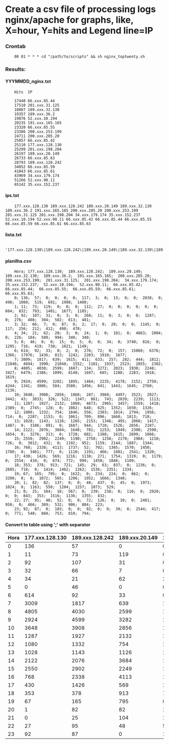 # Create a csv file of processing logs nginx/apache for graphs, like, X=hour, Y=hits and Legend line=IP

### Crontab

        00 01 * * * cd "/path/to/scripts" && sh nginx_toptwenty.sh

### Results:

#### YYYMMDD_nginx.txt
        Hits  IP

        17440 66.xxx.85.44
        17510 201.xxx.31.125
        18087 189.xxx.32.130
        19357 189.xxx.36.2
        19876 52.xxx.10.194
        20235 191.xxx.165.165
        23320 66.xxx.85.55
        23386 200.xxx.253.199
        24711 200.xxx.205.20
        25057 66.xxx.85.42
        25110 177.xxx.128.130
        25299 201.xxx.198.204
        26197 189.xxx.20.149
        26733 66.xxx.85.63
        28793 189.xxx.128.242
        34052 66.xxx.85.59
        41043 66.xxx.85.61
        43969 34.xxx.179.174
        51266 52.xxx.90.11
        65142 35.xxx.152.237
                  
#### ips.txt
        177.xxx.128.130 189.xxx.128.242 189.xxx.20.149 189.xxx.32.130 189.xxx.36.2 191.xxx.165.165 200.xxx.205.20 200.xxx.253.199 201.xxx.31.125 201.xxx.198.204 34.xxx.179.174 35.xxx.152.237 52.xxx.10.194 52.xxx.90.11 66.xxx.85.42 66.xxx.85.44 66.xxx.85.55 66.xxx.85.59 66.xxx.85.61 66.xxx.85.63 
                  
#### lista.txt
        '177.xxx.128.130\|189.xxx.128.242\|189.xxx.20.149\|189.xxx.32.130\|189.xxx.36.2\|191.xxx.165.165\|200.xxx.205.20\|200.xxx.253.199\|201.xxx.31.125\|201.xxx.198.204\|34.xxx.179.174\|35.xxx.152.237\|52.xxx.10.194\|52.xxx.90.11\|66.xxx.85.42\|66.xxx.85.44\|66.xxx.85.55\|66.xxx.85.59\|66.xxx.85.61\|66.xxx.85.63'
                  
#### planilha.csv

        Hora; 177.xxx.128.130;  189.xxx.128.242;  189.xxx.20.149;  189.xxx.32.130;  189.xxx.36.2;  191.xxx.165.165;  200.xxx.205.20;  200.xxx.253.199;  201.xxx.31.125;  201.xxx.198.204;  34.xxx.179.174;  35.xxx.152.237;  52.xxx.10.194;  52.xxx.90.11;  66.xxx.85.42;  66.xxx.85.44;  66.xxx.85.55;  66.xxx.85.59;  66.xxx.85.61;  66.xxx.85.63;
        0; 136;  57;  0;  0;  0;  0;  117;  3;  0;  13;  0;  0;  2038;  0;  490;  1000;  519;  691;  1998;  1400;
        1; 11;  73;  119;  0;  0;  0;  112;  27;  0;  0;  0;  0;  0;  0;  664;  832;  793;  1401;  1677;  1185;
        2; 92;  107;  31;  0;  3;  0;  268;  11;  0;  3;  0;  0;  1287;  0;  276;  408;  304;  502;  613;  481;
        3; 32;  66;  7;  0;  87;  0;  2;  17;  0;  20;  0;  0;  1145;  0;  117;  256;  212;  412;  498;  478;
        4; 34;  21;  62;  20;  3;  0;  24;  1;  0;  101;  0;  4863;  2004;  0;  226;  184;  509;  994;  340;  340;
        5; 0;  46;  0;  0;  15;  0;  5;  0;  0;  34;  0;  3740;  816;  0;  1295;  716;  419;  730;  1021;  1149;
        6; 614;  92;  33;  0;  2;  0;  276;  72;  0;  157;  15060;  6376;  1366;  17976;  1436;  813;  1242;  2203;  1910;  1677; 
        7; 3009;  1817;  639;  1615;  411;  633;  257;  282;  444;  1812;  21046;  4694;  1990;  21048;  1552;  1101;  1937;  2523;  2855;  2302; 
        8; 4805;  4030;  2599;  1687;  134;  3272;  2023;  1930;  2248;  3427;  6479;  2386;  1099;  8140;  1697;  685;  1288;  2283;  1918;  1619;
        9; 2924;  4599;  3282;  1895;  1464;  2235;  4178;  2152;  2750;  4244;  1341;  3806;  584;  3580;  1456;  841;  1443;  1645;  2760;  1136;
        10; 3648;  3908;  2856;  1868;  287;  3968;  4497;  3523;  2027;  3442;  43;  3033;  326;  522;  1347;  861;  743;  2039;  2239;  1113;
        11; 1287;  1927;  2132;  1069;  4673;  2965;  3457;  1559;  1418;  2389;  0;  2745;  128;  0;  1082;  648;  625;  1352;  1650;  1326;
        12; 1080;  1332;  754;  1846;  556;  2303;  1014;  2794;  1956;  714;  0;  2287;  1153;  0;  1061;  709;  896;  1668;  1813;  718;
        13; 1028;  1143;  1126;  1265;  2153;  1346;  495;  2060;  1417;  1487;  0;  3106;  891;  0;  1687;  944;  1710;  1526;  2656;  2187;
        14; 2122;  2076;  3684;  1648;  781;  1253;  1949;  2300;  2590;  1654;  0;  3276;  313;  0;  1728;  682;  1388;  1615;  2699;  1066;
        15; 2550;  2902;  2249;  1190;  2750;  1258;  2170;  1904;  1210;  726;  0;  3012;  432;  0;  1192;  952;  1159;  2144;  1887;  1344;
        16; 768;  2338;  4113;  1737;  52;  702;  1365;  1570;  1450;  1780;  0;  3461;  777;  0;  1110;  1191;  466;  1081;  2541;  1320;
        17; 430;  1426;  569;  1216;  1138;  271;  1754;  1319;  0;  1179;  0;  2554;  410;  0;  874;  772;  999;  1450;  1848;  1109;
        18; 353;  378;  913;  721;  145;  29;  63;  837;  0;  1236;  0;  2685;  718;  0;  1414;  1462;  1262;  1536;  2351;  1334;
        19; 67;  165;  795;  0;  1622;  0;  234;  224;  0;  662;  0;  3200;  0;  0;  1072;  565;  1206;  1952;  1666;  1340; 
        20; 1;  82;  82;  137;  0;  0;  48;  437;  0;  45;  0;  1973;  1024;  0;  1163;  550;  1204;  1257;  1073;  529;
        21; 0;  25;  104;  18;  567;  0;  239;  238;  0;  110;  0;  2920;  0;  0;  843;  353;  1516;  1136;  1355;  432;
        22; 27;  95;  48;  52;  0;  0;  72;  126;  0;  10;  0;  2481;  958;  0;  466;  369;  532;  906;  804;  223; 
        23; 92;  87;  0;  103;  0;  0;  92;  0;  0;  39;  0;  2544;  417;  0;  771;  540;  884;  753;  810;  794;

#### Convert to table using ';' with separator

|Hora| 177.xxx.128.130|  189.xxx.128.242|  189.xxx.20.149|  189.xxx.32.130|  189.xxx.36.2|  191.xxx.165.165|  200.xxx.205.20|  200.xxx.253.199|  201.xxx.31.125|  201.xxx.198.204|  34.xxx.179.174|  35.xxx.152.237|  52.xxx.10.194|  52.xxx.90.11|  66.xxx.85.42|  66.xxx.85.44|  66.xxx.85.55|  66.xxx.85.59|  66.xxx.85.61|  66.xxx.85.63| 
|---|---|---|---|---|---|---|---|---|---|---|---|---|---|---|---|---|---|---|---|---|
|0| 136|  57|  0|  0|  0|  0|  117|  3|  0|  13|  0|  0|  2038|  0|  490|  1000|  519|  691|  1998|  1400| 
|1| 11|  73|  119|  0|  0|  0|  112|  27|  0|  0|  0|  0|  0|  0|  664|  832|  793|  1401|  1677|  1185| 
|2| 92|  107|  31|  0|  3|  0|  268|  11|  0|  3|  0|  0|  1287|  0|  276|  408|  304|  502|  613|  481| 
|3| 32|  66|  7|  0|  87|  0|  2|  17|  0|  20|  0|  0|  1145|  0|  117|  256|  212|  412|  498|  478| 
|4| 34|  21|  62|  20|  3|  0|  24|  1|  0|  101|  0|  4863|  2004|  0|  226|  184|  509|  994|  340|  340| 
|5| 0|  46|  0|  0|  15|  0|  5|  0|  0|  34|  0|  3740|  816|  0|  1295|  716|  419|  730|  1021|  1149| 
|6| 614|  92|  33|  0|  2|  0|  276|  72|  0|  157|  15060|  6376|  1366|  17976|  1436|  813|  1242|  2203|  1910|  1677| 
|7| 3009|  1817|  639|  1615|  411|  633|  257|  282|  444|  1812|  21046|  4694|  1990|  21048|  1552|  1101|  1937|  2523|  2855|  2302| 
|8| 4805|  4030|  2599|  1687|  134|  3272|  2023|  1930|  2248|  3427|  6479|  2386|  1099|  8140|  1697|  685|  1288|  2283|  1918|  1619| 
|9| 2924|  4599|  3282|  1895|  1464|  2235|  4178|  2152|  2750|  4244|  1341|  3806|  584|  3580|  1456|  841|  1443|  1645|  2760|  1136| 
|10| 3648|  3908|  2856|  1868|  287|  3968|  4497|  3523|  2027|  3442|  43|  3033|  326|  522|  1347|  861|  743|  2039|  2239|  1113| 
|11| 1287|  1927|  2132|  1069|  4673|  2965|  3457|  1559|  1418|  2389|  0|  2745|  128|  0|  1082|  648|  625|  1352|  1650|  1326| 
|12| 1080|  1332|  754|  1846|  556|  2303|  1014|  2794|  1956|  714|  0|  2287|  1153|  0|  1061|  709|  896|  1668|  1813|  718| 
|13| 1028|  1143|  1126|  1265|  2153|  1346|  495|  2060|  1417|  1487|  0|  3106|  891|  0|  1687|  944|  1710|  1526|  2656|  2187| 
|14| 2122|  2076|  3684|  1648|  781|  1253|  1949|  2300|  2590|  1654|  0|  3276|  313|  0|  1728|  682|  1388|  1615|  2699|  1066| 
|15| 2550|  2902|  2249|  1190|  2750|  1258|  2170|  1904|  1210|  726|  0|  3012|  432|  0|  1192|  952|  1159|  2144|  1887|  1344| 
|16| 768|  2338|  4113|  1737|  52|  702|  1365|  1570|  1450|  1780|  0|  3461|  777|  0|  1110|  1191|  466|  1081|  2541|  1320| 
|17| 430|  1426|  569|  1216|  1138|  271|  1754|  1319|  0|  1179|  0|  2554|  410|  0|  874|  772|  999|  1450|  1848|  1109| 
|18| 353|  378|  913|  721|  145|  29|  63|  837|  0|  1236|  0|  2685|  718|  0|  1414|  1462|  1262|  1536|  2351|  1334| 
|19| 67|  165|  795|  0|  1622|  0|  234|  224|  0|  662|  0|  3200|  0|  0|  1072|  565|  1206|  1952|  1666|  1340| 
|20| 1|  82|  82|  137|  0|  0|  48|  437|  0|  45|  0|  1973|  1024|  0|  1163|  550|  1204|  1257|  1073|  529| 
|21| 0|  25|  104|  18|  567|  0|  239|  238|  0|  110|  0|  2920|  0|  0|  843|  353|  1516|  1136|  1355|  432| 
|22| 27|  95|  48|  52|  0|  0|  72|  126|  0|  10|  0|  2481|  958|  0|  466|  369|  532|  906|  804|  223| 
|23| 92|  87|  0|  103|  0|  0|  92|  0|  0|  39|  0|  2544|  417|  0|  771|  540|  884|  753|  810|  794|
